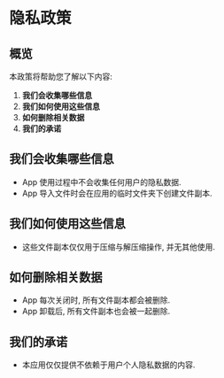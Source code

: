 
# 隐私政策

## 概览

本政策将帮助您了解以下内容:
1. **我们会收集哪些信息**
2. **我们如何使用这些信息**
3. **如何删除相关数据**
4. **我们的承诺**

## 我们会收集哪些信息

- App 使用过程中不会收集任何用户的隐私数据.
- App 导入文件时会在应用的临时文件夹下创建文件副本.

## 我们如何使用这些信息

- 这些文件副本仅仅用于压缩与解压缩操作, 并无其他使用.

## 如何删除相关数据

- App 每次关闭时, 所有文件副本都会被删除.
- App 卸载后, 所有文件副本也会被一起删除.

## 我们的承诺

- 本应用仅仅提供不依赖于用户个人隐私数据的内容.